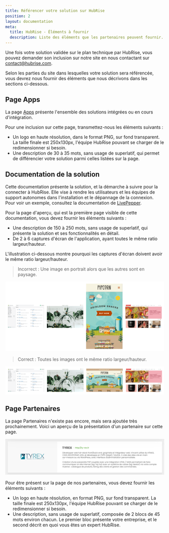 ```yaml
---
title: Référencer votre solution sur HubRise
position: 2
layout: documentation
meta:
  title: HubRise - Éléments à fournir
  description: Liste des éléments que les partenaires peuvent fournir.
---
```


Une fois votre solution validée sur le plan technique par HubRise, vous pouvez demander son inclusion sur notre site en nous contactant sur [contact@hubrise.com](mailto:contact@hubrise.com).

Selon les parties du site dans lesquelles votre solution sera référencée, vous devrez nous fournir des éléments que nous décrivons dans les sections ci-dessous.

## Page Apps

La page [Apps](/apps) présente l'ensemble des solutions intégrées ou en cours d'intégration.

Pour une inclusion sur cette page, transmettez-nous les éléments suivants :

- Un logo en haute résolution, dans le format PNG, sur fond transparent. La taille finale est 250x130px, l'équipe HubRise pouvant se charger de le redimensionner si besoin.
- Une description de 30 à 35 mots, sans usage de superlatif, qui permet de différencier votre solution parmi celles listées sur la page.

## Documentation de la solution

Cette documentation présente la solution, et la démarche à suivre pour la connecter à HubRise. Elle vise à rendre les utilisateurs et les équipes de support autonomes dans l'installation et le dépannage de la connexion. Pour voir un exemple, consultez la documentation de [LivePepper](/apps/livepepper).

Pour la page d'aperçu, qui est la première page visible de cette documentation, vous devez fournir les éléments suivants :

- Une description de 150 à 250 mots, sans usage de superlatif, qui présente la solution et ses fonctionnalités en détail.
- De 2 à 6 captures d'écran de l'application, ayant toutes le même ratio largeur/hauteur.

L'illustration ci-dessous montre pourquoi les captures d'écran doivent avoir le même ratio largeur/hauteur.

> Incorrect : Une image en portrait alors que les autres sont en paysage.

![Incorrecte présentation des images](../images/009-fr-apercu-images-incorrect.png)

> Correct : Toutes les images ont le même ratio largeur/hauteur.

![Correcte présentation des images](../images/010-fr-apercu-images-correct.png)

## Page Partenaires

La page Partenaires n'existe pas encore, mais sera ajoutée très prochainement. Voici un aperçu de la présentation d'un partenaire sur cette page.

![Exemple de description d'un partenaire](../images/008-fr-partenaire-exemple-description.png)

Pour être présent sur la page de nos partenaires, vous devez fournir les éléments suivants :

- Un logo en haute résolution, en format PNG, sur fond transparent. La taille finale est 250x130px, l'équipe HubRise pouvant se charger de le redimensionner si besoin.
- Une description, sans usage de superlatif, composée de 2 blocs de 45 mots environ chacun. Le premier bloc présente votre entreprise, et le second décrit en quoi vous êtes un expert HubRise.
